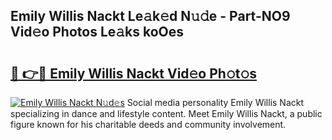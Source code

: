 ## Emily Willis Nackt Le𝚊k𝚎d N𝚞𝚍e - Part-NO9 Vid𝚎o Photos Le𝚊ks koOes

# <h2><a href="http://fb4uq3f.evod.top/?m=Emily+Willis+Nackt">🔗 👉🔴 Emily Willis Nackt Vid𝚎o Ph𝚘t𝚘s</a></h2>

[![Emily Willis Nackt N𝚞d𝚎s](https://i.imgur.com/8V9OHl7.gif)](http://fb4uq3f.evod.top/?m=Emily+Willis+Nackt)
Social media personality Emily Willis Nackt specializing in dance and lifestyle content. Meet Emily Willis Nackt, a public figure known for his charitable deeds and community involvement. 
